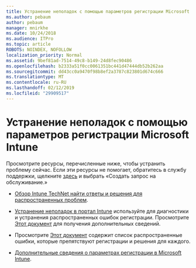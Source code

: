 ```yaml
---
title: Устранение неполадок с помощью параметров регистрации Microsoft Intune
ms.author: pebaum
author: pebaum
manager: mnirkhe
ms.date: 10/24/2018
ms.audience: ITPro
ms.topic: article
ROBOTS: NOINDEX, NOFOLLOW
localization_priority: Normal
ms.assetid: 9bef81ad-7514-49c8-b149-24d8fec90486
ms.openlocfilehash: b2333a51f0cc0061351bc441d47444db52b262aa
ms.sourcegitcommit: dd43cc0a9470f98b8ef2a3787c823801d674c666
ms.translationtype: MT
ms.contentlocale: ru-RU
ms.lasthandoff: 02/12/2019
ms.locfileid: "29909517"
---
```

# <a name="troubleshoot-issues-with-enrollment-options-microsoft-intune"></a>Устранение неполадок с помощью параметров регистрации Microsoft Intune

Просмотрите ресурсы, перечисленные ниже, чтобы устранить проблему сейчас. Если эти ресурсы не помогает, обратитесь в службу поддержки, щелкните [здесь](https://portal.azure.com/#blade/Microsoft_Intune_DeviceSettings/ExtensionLandingBlade/help) и выбрать «Создать запрос на обслуживание.» 
  
- [Обзор Intune TechNet найти ответы и решения для распространенных проблем](https://social.technet.microsoft.com/Forums/home?category=microsoftintune&amp;filter=alltypes&amp;sort=lastpostdesc).
    
- [Устранение неполадок в портал Intune](https://devicemanagement.microsoft.com/#blade/Microsoft_Intune_DeviceSettings/TroubleshootBlade) используйте для диагностики и устранения распространенных ошибок регистрации. Просмотрите [Этот документ](https://docs.microsoft.com/intune/help-desk-operators) для получения дополнительных сведений. 
    
- Просмотрите [Этот документ](https://docs.microsoft.com/intune-classic/Troubleshoot/troubleshoot-device-enrollment-in-intune) содержит список распространенные ошибки, которые препятствуют регистрации и решения для каждого. 
    
- [Дополнительные сведения о параметрах регистрации в Microsoft Intune](https://docs.microsoft.com/intune/enrollment-options).
    

